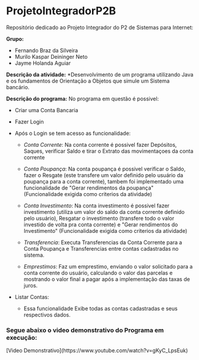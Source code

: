 <h1>ProjetoIntegradorP2B</h1>
Repositório dedicado ao Projeto Integrador do P2 de Sistemas para Internet:

**Grupo:**
+ Fernando Braz da Silveira
+ Murilo Kaspar Deininger Neto
+ Jayme Holanda Aguiar

**Descrição da atividade:**
*Desenvolvimento de um programa utilizando Java e os fundamentos de Orientação a Objetos que simule um Sistema bancário.

**Descrição do programa:**
No programa em questão é possivel:
* Criar uma Conta Bancaria 
* Fazer Login
* Após o Login se tem acesso as funcionalidade:
  
  - <em>Conta Corrente</em>:
    Na conta corrente é possivel fazer Depósitos, Saques, verificar Saldo e tirar o Extrato das movimentaçoes da conta corrente
  
  - <em>Conta Poupança</em>:
    Na conta poupança é possivel verificar o Saldo, fazer o Resgate (este transfere um valor definido pelo usuário da poupança para a conta corrente), tambem foi implementado uma funcionalidade de "Gerar rendimentos da poupança" (Funcionalidade exigida como criterios da atividade)
  
  - <em>Conta Investimento</em>:
    Na conta investimento é possivel fazer investimento (utiliza um valor do saldo da conta corrente definido pelo usuário),
    Resgatar o investimento (transfere todo o valor investido de volta pra conta corrente) e "Gerar rendimentos do Investimento" (Funcionalidade exigida como criterios da atividade)
    
  - <em>Transferencia</em>:
    Executa Transferencias da Conta Corrente para a Conta Poupança e Transferencias entre contas cadastradas no sistema.
 
  - <em>Emprestimos</em>:
    Faz um emprestimo, enviando o valor solicitado para a conta corrente do usuário, calculando o valor das parcelas e mostrando o valor final a pagar após a implementação das taxas de juros.
    
* Listar Contas:
  - Essa funcionalidade Exibe todas as contas cadastradas e seus respectivos dados.    

<h3>Segue abaixo o video demonstrativo do Programa em execução:</h3>
[Video Demonstrativo](https://www.youtube.com/watch?v=gKyC_LpsEuk)
